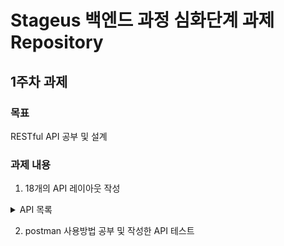 # Stageus 백엔드 과정 심화단계 과제 Repository

## 1주차 과제

### 목표

RESTful API 공부 및 설계

### 과제 내용

1.  18개의 API 레이아웃 작성
<details>
  <summary>API 목록</summary>
  <ul>
    <li>
      계정정보
      <ul>
        <li>로그인</li>
        <li>회원가입</li>
        <li>내 정보보기</li>
        <li>아이디 찾기</li>
        <li>비밀번호 찾기</li>
      </ul>
    </li>
    <li>
      게시글 정보
      <ul>
        <li>게시글 목록 조회</li>
        <li>게시글 카테고리 조회</li>
        <li>게시글 검색</li>
        <li>게시글 조회</li>
        <li>게시글 쓰기</li>
        <li>게시글 수정</li>
        <li>게시글 삭제</li>
        <li>게시글 좋아요</li>
      </ul>
    </li>
    <li>
      댓글 정보
      <ul>
        <li>댓글 조회</li>
        <li>댓글 쓰기</li>
        <li>댓글 수정</li>
        <li>댓글 삭제</li>
        <li>댓글 좋아요</li>
      </ul>
    </li>
  </ul>
</details>

2.  postman 사용방법 공부 및 작성한 API 테스트
